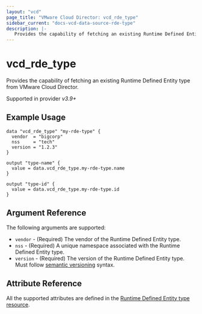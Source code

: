 ```yaml
---
layout: "vcd"
page_title: "VMware Cloud Director: vcd_rde_type"
sidebar_current: "docs-vcd-data-source-rde-type"
description: |-
   Provides the capability of fetching an existing Runtime Defined Entity type from VMware Cloud Director.
---
```


# vcd\_rde\_type

Provides the capability of fetching an existing Runtime Defined Entity type from VMware Cloud Director.

Supported in provider *v3.9+*

## Example Usage

```hcl
data "vcd_rde_type" "my-rde-type" {
  vendor  = "bigcorp"
  nss     = "tech"
  version = "1.2.3"
}

output "type-name" {
  value = data.vcd_rde_type.my-rde-type.name
}

output "type-id" {
  value = data.vcd_rde_type.my-rde-type.id
}
```

## Argument Reference

The following arguments are supported:

* `vendor` - (Required) The vendor of the Runtime Defined Entity type.
* `nss` - (Required) A unique namespace associated with the Runtime Defined Entity type.
* `version` - (Required) The version of the Runtime Defined Entity type. Must follow [semantic versioning](https://semver.org/) syntax.

## Attribute Reference

All the supported attributes are defined in the
[Runtime Defined Entity type resource](/providers/vmware/vcd/latest/docs/resources/rde_type#argument-reference).

